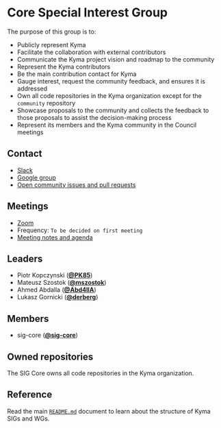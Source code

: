 # Core Special Interest Group

The purpose of this group is to:
* Publicly represent Kyma
* Facilitate the collaboration with external contributors
* Communicate the Kyma project vision and roadmap to the community
* Represent the Kyma contributors
* Be the main contribution contact for Kyma
* Gauge interest, request the community feedback, and ensures it is addressed
* Own all code repositories in the Kyma organization except for the `community` repository
* Showcase proposals to the community and collects the feedback to those proposals to assist the
decision-making process
* Represent its members and the Kyma community in the Council meetings

## Contact

* [Slack](https://kyma-community.slack.com/messages/CBP7LKRPS)
* [Google group](https://groups.google.com/forum/#!forum/kyma-sig-core)
* [Open community issues and pull requests](https://github.com/kyma-project/community/labels/sig%2Fcore)

## Meetings

* [Zoom](https://zoom.us/j/346707320)
* Frequency: `To be decided on first meeting`
* [Meeting notes and agenda](https://docs.google.com/document/d/1vWleTon7sJIk0teee4SoVezS4mR3K8TlkvXkgLJwRD8)

## Leaders

* Piotr Kopczynski (**[@PK85](https://github.com/PK85)**)
* Mateusz Szostok (**[@mszostok](https://github.com/mszostok)**)
* Ahmed Abdalla (**[@Abd4llA](https://github.com/Abd4llA)**)
* Lukasz Gornicki (**[@derberg](https://github.com/derberg)**)

## Members

* sig-core (**[@sig-core](https://github.com/orgs/kyma-project/teams/sig-core/members)**)

## Owned repositories

The SIG Core owns all code repositories in the Kyma organization.

## Reference

Read the main [`README.md`](../README.md) document to learn about the structure of Kyma SIGs and WGs.
